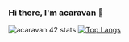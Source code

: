 ### Hi there, I'm acaravan 👋

![acaravan 42 stats](https://badge42.herokuapp.com/api/stats/acaravan)
[![Top Langs](https://github-readme-stats.vercel.app/api/top-langs/?username=acaravantesnov&layout=compact)](https://github.com/anuraghazra/github-readme-stats)

